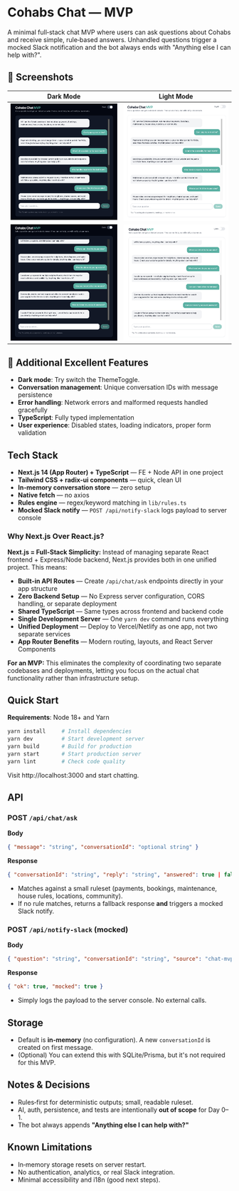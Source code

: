 # Cohabs Chat — MVP

A minimal full‑stack chat MVP where users can ask questions about Cohabs and receive simple, rule‑based answers. Unhandled questions trigger a mocked Slack notification and the bot always ends with "Anything else I can help with?".

## 📸 Screenshots

| Dark Mode                                          | Light Mode                                           |
| -------------------------------------------------- | ---------------------------------------------------- |
| ![Dark Mode Screenshot 1](./screenshots/dark1.png) | ![Light Mode Screenshot 1](./screenshots/light1.png) |
| ![Dark Mode Screenshot 2](./screenshots/dark2.png) | ![Light Mode Screenshot 2](./screenshots/light2.png) |

## 🎯 Additional Excellent Features

- **Dark mode**: Try switch the ThemeToggle.
- **Conversation management**: Unique conversation IDs with message persistence
- **Error handling**: Network errors and malformed requests handled gracefully
- **TypeScript**: Fully typed implementation
- **User experience**: Disabled states, loading indicators, proper form validation

## Tech Stack

- **Next.js 14 (App Router) + TypeScript** — FE + Node API in one project
- **Tailwind CSS + radix-ui components** — quick, clean UI
- **In‑memory conversation store** — zero setup
- **Native fetch** — no axios
- **Rules engine** — regex/keyword matching in `lib/rules.ts`
- **Mocked Slack notify** — `POST /api/notify-slack` logs payload to server console

### Why Next.js Over React.js?

**Next.js = Full-Stack Simplicity:** Instead of managing separate React frontend + Express/Node backend, Next.js provides both in one unified project. This means:

- **Built-in API Routes** — Create `/api/chat/ask` endpoints directly in your app structure
- **Zero Backend Setup** — No Express server configuration, CORS handling, or separate deployment
- **Shared TypeScript** — Same types across frontend and backend code
- **Single Development Server** — One `yarn dev` command runs everything
- **Unified Deployment** — Deploy to Vercel/Netlify as one app, not two separate services
- **App Router Benefits** — Modern routing, layouts, and React Server Components

**For an MVP:** This eliminates the complexity of coordinating two separate codebases and deployments, letting you focus on the actual chat functionality rather than infrastructure setup.

## Quick Start

**Requirements**: Node 18+ and Yarn

```bash
yarn install     # Install dependencies
yarn dev         # Start development server
yarn build       # Build for production
yarn start       # Start production server
yarn lint        # Check code quality
```

Visit http://localhost:3000 and start chatting.

## API

### POST `/api/chat/ask`

**Body**

```json
{ "message": "string", "conversationId": "optional string" }
```

**Response**

```json
{ "conversationId": "string", "reply": "string", "answered": true | false }
```

- Matches against a small ruleset (payments, bookings, maintenance, house rules, locations, community).
- If no rule matches, returns a fallback response **and** triggers a mocked Slack notify.

### POST `/api/notify-slack` (mocked)

**Body**

```json
{ "question": "string", "conversationId": "string", "source": "chat-mvp" }
```

**Response**

```json
{ "ok": true, "mocked": true }
```

- Simply logs the payload to the server console. No external calls.

## Storage

- Default is **in‑memory** (no configuration). A new `conversationId` is created on first message.
- (Optional) You can extend this with SQLite/Prisma, but it's not required for this MVP.

## Notes & Decisions

- Rules‑first for deterministic outputs; small, readable ruleset.
- AI, auth, persistence, and tests are intentionally **out of scope** for Day 0–1.
- The bot always appends **"Anything else I can help with?"**

## Known Limitations

- In‑memory storage resets on server restart.
- No authentication, analytics, or real Slack integration.
- Minimal accessibility and i18n (good next steps).
